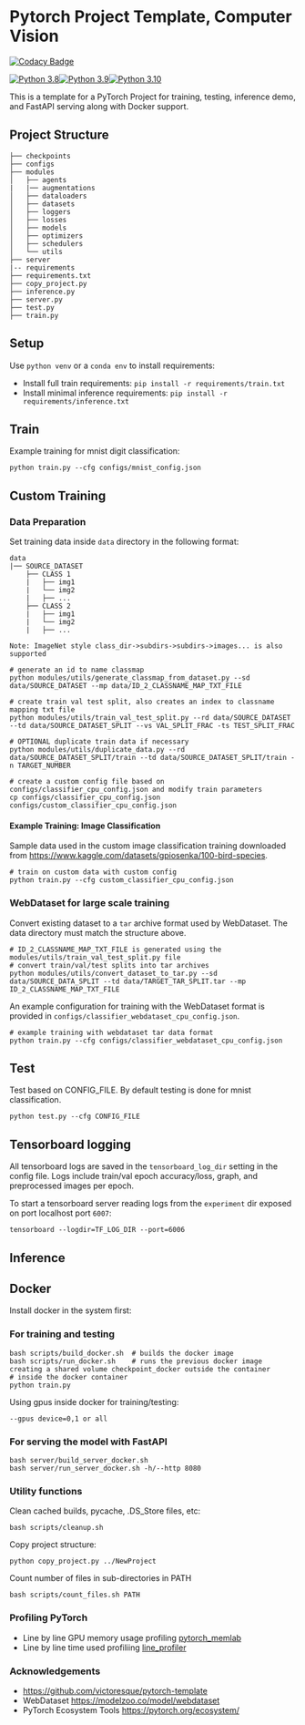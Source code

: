 # Pytorch Project Template, Computer Vision

[![Codacy Badge](https://app.codacy.com/project/badge/Grade/8d13d18c6af947329b09ed473231d36d)](https://www.codacy.com/gh/SamSamhuns/pytorch_project_template/dashboard?utm_source=github.com&amp;utm_medium=referral&amp;utm_content=SamSamhuns/pytorch_project_template&amp;utm_campaign=Badge_Grade)

[![Python 3.8](https://img.shields.io/badge/python-3.8-green.svg)](https://www.python.org/downloads/release/python-380/)[![Python 3.9](https://img.shields.io/badge/python-3.9-green.svg)](https://www.python.org/downloads/release/python-390/)[![Python 3.10](https://img.shields.io/badge/python-3.10-green.svg)](https://www.python.org/downloads/release/python-3100/)

This is a template for a PyTorch Project for training, testing, inference demo, and FastAPI serving along with Docker support.

## Project Structure

    ├── checkpoints
    ├── configs
    ├── modules
    │   ├── agents
    |   |── augmentations
    │   ├── dataloaders
    │   ├── datasets
    │   ├── loggers
    │   ├── losses
    │   ├── models
    │   ├── optimizers
    │   ├── schedulers
    │   └── utils
    ├── server
    |-- requirements
    ├── requirements.txt
    ├── copy_project.py
    ├── inference.py
    ├── server.py
    ├── test.py
    ├── train.py

## Setup

Use `python venv` or a `conda env` to install requirements:

-   Install full train requirements: `pip install -r requirements/train.txt`
-   Install minimal inference requirements: `pip install -r requirements/inference.txt`

## Train

Example training for mnist digit classification:

```shell
python train.py --cfg configs/mnist_config.json
```

## Custom Training

### Data Preparation

Set training data inside `data` directory in the following format:

    data
    |── SOURCE_DATASET
        ├── CLASS 1
        |   ├── img1
        |   └── img2
        |   ├── ...
        ├── CLASS 2
        |   ├── img1
        |   └── img2
        |   ├── ...

    Note: ImageNet style class_dir->subdirs->subdirs->images... is also supported

```shell
# generate an id to name classmap
python modules/utils/generate_classmap_from_dataset.py --sd data/SOURCE_DATASET --mp data/ID_2_CLASSNAME_MAP_TXT_FILE

# create train val test split, also creates an index to classname mapping txt file
python modules/utils/train_val_test_split.py --rd data/SOURCE_DATASET --td data/SOURCE_DATASET_SPLIT --vs VAL_SPLIT_FRAC -ts TEST_SPLIT_FRAC

# OPTIONAL duplicate train data if necessary
python modules/utils/duplicate_data.py --rd data/SOURCE_DATASET_SPLIT/train --td data/SOURCE_DATASET_SPLIT/train -n TARGET_NUMBER

# create a custom config file based on configs/classifier_cpu_config.json and modify train parameters
cp configs/classifier_cpu_config.json configs/custom_classifier_cpu_config.json
```

#### Example Training: Image Classification

Sample data used in the custom image classification training downloaded from <https://www.kaggle.com/datasets/gpiosenka/100-bird-species>.

```shell
# train on custom data with custom config
python train.py --cfg custom_classifier_cpu_config.json
```

### WebDataset for large scale training

Convert existing dataset to a `tar` archive format used by WebDataset. The data directory must match the structure above.

```shell
# ID_2_CLASSNAME_MAP_TXT_FILE is generated using the modules/utils/train_val_test_split.py file
# convert train/val/test splits into tar archives
python modules/utils/convert_dataset_to_tar.py --sd data/SOURCE_DATA_SPLIT --td data/TARGET_TAR_SPLIT.tar --mp ID_2_CLASSNAME_MAP_TXT_FILE
```

An example configuration for training with the WebDataset format is provided in `configs/classifier_webdataset_cpu_config.json`.

```shell
# example training with webdataset tar data format
python train.py --cfg configs/classifier_webdataset_cpu_config.json
```

## Test

Test based on CONFIG_FILE. By default testing is done for mnist classification.

```shell
python test.py --cfg CONFIG_FILE
```

## Tensorboard logging

All tensorboard logs are saved in the `tensorboard_log_dir` setting in the config file. Logs include train/val epoch accuracy/loss, graph, and preprocessed images per epoch.

To start a tensorboard server reading logs from the `experiment` dir exposed on port localhost port `6007`:

```shell
tensorboard --logdir=TF_LOG_DIR --port=6006
```

## Inference

## Docker

Install docker in the system first:

### For training and testing

```shell
bash scripts/build_docker.sh  # builds the docker image
bash scripts/run_docker.sh    # runs the previous docker image creating a shared volume checkpoint_docker outside the container
# inside the docker container
python train.py
```

Using gpus inside docker for training/testing:

`--gpus device=0,1 or all`

### For serving the model with FastAPI

```shell
bash server/build_server_docker.sh
bash server/run_server_docker.sh -h/--http 8080
```

### Utility functions

Clean cached builds, pycache, .DS_Store files, etc:

```shell
bash scripts/cleanup.sh
```

Copy project structure:

```shell
python copy_project.py ../NewProject
```

Count number of files in sub-directories in PATH

```shell
bash scripts/count_files.sh PATH
```

### Profiling PyTorch

-   Line by line GPU memory usage profiling [pytorch_memlab](https://github.com/Stonesjtu/pytorch_memlab)
-   Line by line time used profiliing [line_profiler](https://github.com/pyutils/line_profiler)

### Acknowledgements

-   <https://github.com/victoresque/pytorch-template>
-   WebDataset <https://modelzoo.co/model/webdataset>
-   PyTorch Ecosystem Tools <https://pytorch.org/ecosystem/>
